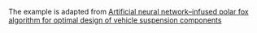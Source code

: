The example is adapted from [Artificial neural network–infused polar fox algorithm for optimal design of vehicle suspension components](https://doi.org/10.1515/mt-2025-0043)
